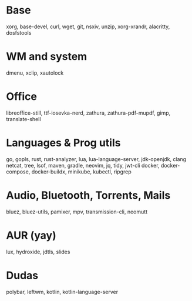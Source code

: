 # Base
xorg, base-devel, curl, wget, git, nsxiv, unzip, xorg-xrandr, alacritty, dosfstools

# WM and system
dmenu, xclip, xautolock

# Office
libreoffice-still, ttf-iosevka-nerd, zathura, zathura-pdf-mupdf, gimp, translate-shell

# Languages & Prog utils
go, gopls, rust, rust-analyzer, lua, lua-language-server, jdk-openjdk, clang
netcat, tree, lsof, maven, gradle, neovim, jq, tidy, jwt-cli
docker, docker-compose, docker-buildx, minikube, kubectl, ripgrep

# Audio, Bluetooth, Torrents, Mails
bluez, bluez-utils, pamixer, mpv, transmission-cli, neomutt

# AUR (yay)
lux, hydroxide, jdtls, slides

# Dudas
polybar, leftwm, kotlin, kotlin-language-server
